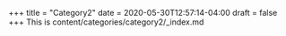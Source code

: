 +++
title = "Category2"
date = 2020-05-30T12:57:14-04:00
draft = false
+++
This is content/categories/category2/_index.md
